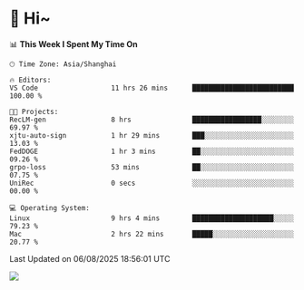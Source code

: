 # 👋 Hi~

<!--START_SECTION:waka-->
📊 **This Week I Spent My Time On** 

```text
🕑︎ Time Zone: Asia/Shanghai

🔥 Editors: 
VS Code                  11 hrs 26 mins      █████████████████████████   100.00 % 

🐱‍💻 Projects: 
RecLM-gen                8 hrs               █████████████████░░░░░░░░   69.97 % 
xjtu-auto-sign           1 hr 29 mins        ███░░░░░░░░░░░░░░░░░░░░░░   13.03 % 
FedDOGE                  1 hr 3 mins         ██░░░░░░░░░░░░░░░░░░░░░░░   09.26 % 
grpo-loss                53 mins             ██░░░░░░░░░░░░░░░░░░░░░░░   07.75 % 
UniRec                   0 secs              ░░░░░░░░░░░░░░░░░░░░░░░░░   00.00 % 

💻 Operating System: 
Linux                    9 hrs 4 mins        ████████████████████░░░░░   79.23 % 
Mac                      2 hrs 22 mins       █████░░░░░░░░░░░░░░░░░░░░   20.77 % 
```


 Last Updated on 06/08/2025 18:56:01 UTC
<!--END_SECTION:waka-->

![](https://komarev.com/ghpvc/?username=lvdongyi&label=Profile%20views&color=0e75b6&style=flat)
<!---
lvdongyi/lvdongyi is a ✨ special ✨ repository because its `README.md` (this file) appears on your GitHub profile.
You can click the Preview link to take a look at your changes.
--->
